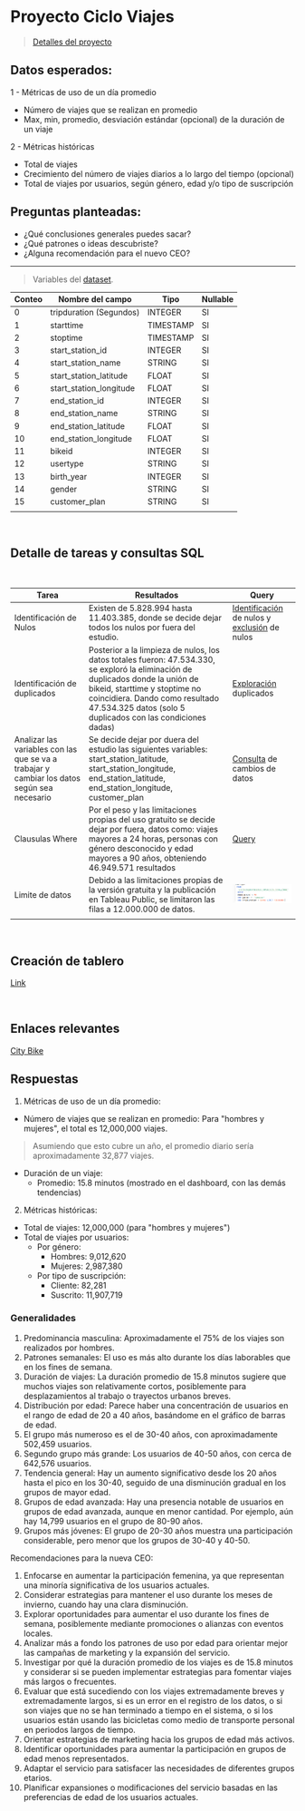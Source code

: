 # Proyecto Ciclo Viajes

>[ Detalles del proyecto](proyecto.md)

## Datos esperados:
1 - Métricas de uso de un día promedio
* Número de viajes que se realizan en promedio
* Max, min, promedio, desviación estándar (opcional) de la duración de un viaje

2 - Métricas históricas
* Total de viajes
* Crecimiento del número de viajes diarios a lo largo del tiempo (opcional)
* Total de viajes por usuarios, según género, edad y/o tipo de suscripción

## Preguntas planteadas:
* ¿Qué conclusiones generales puedes sacar? 
* ¿Qué patrones o ideas descubriste? 
* ¿Alguna recomendación para el nuevo CEO?

---

> Variables del [dataset](https://console.cloud.google.com/marketplace/product/city-of-new-york/nyc-citi-bike?project=data-sandbox-319716).

| Conteo | Nombre del campo           | Tipo      | Nullable |
|--------|----------------------------|-----------|----------|
| 0      | tripduration   (Segundos)            | INTEGER   | SI       |
| 1      | starttime                  | TIMESTAMP | SI       |
| 2      | stoptime                    | TIMESTAMP | SI       |
| 3      | start_station_id            | INTEGER   | SI       |
| 4      | start_station_name          | STRING    | SI       |
| 5      | start_station_latitude      | FLOAT     | SI       |
| 6      | start_station_longitude     | FLOAT     | SI       |
| 7      | end_station_id              | INTEGER   | SI       |
| 8      | end_station_name            | STRING    | SI       |
| 9      | end_station_latitude        | FLOAT     | SI       |
| 10     | end_station_longitude       | FLOAT     | SI       |
| 11     | bikeid                      | INTEGER   | SI       |
| 12     | usertype                    | STRING    | SI       |
| 13     | birth_year                  | INTEGER   | SI       |
| 14     | gender                      | STRING    | SI       |
| 15     | customer_plan               | STRING    | SI       |
| | | | 

<br>

## Detalle de tareas y consultas SQL
<br>


| Tarea | Resultados           | Query      | 
|--------|----------------------------|-----------|
| Identificación de Nulos | Existen de 5.828.994 hasta 11.403.385, donde se decide dejar todos los nulos por fuera del estudio. | [Identificación](SQL\conteo_nulos.sql) de nulos y [exclusión](SQL\exclusion_nulos.sql) de nulos|
| Identificación de duplicados| Posterior a la limpieza de nulos, los datos totales fueron: 47.534.330, se exploró la eliminación de duplicados donde la unión de bikeid, starttime y stoptime no coincidiera. Dando como resultado 47.534.325 datos (solo 5 duplicados con las condiciones dadas) | [Exploración](SQL\exploracion_duplicados.sql) duplicados |
| Analizar las variables con las que se va a trabajar y cambiar los datos según sea necesario| Se decide dejar por duera del estudio las siguientes variables: start_station_latitude, start_station_longitude, end_station_latitude, end_station_longitude, customer_plan      | [Consulta](SQL\cambio_datos.sql) de cambios de datos |
| Clausulas Where | Por el peso y las limitaciones propias del uso gratuito se decide dejar por fuera, datos como: viajes mayores a 24 horas, personas con género desconocido y edad mayores a 90 años, obteniendo 46.949.571 resultados | [Query](SQL\clausulas_where.sql) |
| Limite de datos | Debido a las limitaciones propias de la versión gratuita y la publicación en Tableau Public, se limitaron las filas a 12.000.000 de datos. |![alt text](image.png) |
| | | |


<br>

## Creación de tablero

[Link](https://public.tableau.com/app/profile/osiris.berbesia/viz/dashboard_17238310552130/Dashboard?publish=yes)
<br>

<br>

## Enlaces relevantes

[City Bike](https://citibikenyc.com/homepage)
<br>

## Respuestas
1.  Métricas de uso de un día promedio:

-   Número de viajes que se realizan en promedio:
 Para "hombres y mujeres", el total es 12,000,000 viajes. 
 >Asumiendo que esto cubre un año, el promedio diario sería aproximadamente 32,877 viajes.
-   Duración de un viaje:
    -   Promedio: 15.8 minutos (mostrado en el dashboard, con las demás tendencias)

2.  Métricas históricas:

-   Total de viajes: 12,000,000 (para "hombres y mujeres")
-   Total de viajes por usuarios:
    -   Por género: 
        - Hombres: 9,012,620
        - Mujeres: 2,987,380
    -   Por tipo de suscripción: 
        - Cliente: 82,281
        - Suscrito: 11,907,719

### Generalidades

1.  Predominancia masculina: Aproximadamente el 75% de los viajes son realizados por hombres.
2.  Patrones semanales: El uso es más alto durante los días laborables que en los fines de semana.
3.  Duración de viajes: La duración promedio de 15.8 minutos sugiere que muchos viajes son relativamente cortos, posiblemente para desplazamientos al trabajo o trayectos urbanos breves.
4.  Distribución por edad: Parece haber una concentración de usuarios en el rango de edad de 20 a 40 años, basándome en el gráfico de barras de edad.
5.  El grupo más numeroso es el de 30-40 años, con aproximadamente 502,459 usuarios.
6.  Segundo grupo más grande: Los usuarios de 40-50 años, con cerca de 642,576 usuarios.
7.  Tendencia general: Hay un aumento significativo desde los 20 años hasta el pico en los 30-40, seguido de una disminución gradual en los grupos de mayor edad.
8.  Grupos de edad avanzada: Hay una presencia notable de usuarios en grupos de edad avanzada, aunque en menor cantidad. Por ejemplo, aún hay 14,799 usuarios en el grupo de 80-90 años.
9.  Grupos más jóvenes: El grupo de 20-30 años muestra una participación considerable, pero menor que los grupos de 30-40 y 40-50.

Recomendaciones para la nueva CEO:

1.  Enfocarse en aumentar la participación femenina, ya que representan una minoría significativa de los usuarios actuales.
2.  Considerar estrategias para mantener el uso durante los meses de invierno, cuando hay una clara disminución.
3.  Explorar oportunidades para aumentar el uso durante los fines de semana, posiblemente mediante promociones o alianzas con eventos locales.
4.  Analizar más a fondo los patrones de uso por edad para orientar mejor las campañas de marketing y la expansión del servicio.
5.  Investigar por qué la duración promedio de los viajes es de 15.8 minutos y considerar si se pueden implementar estrategias para fomentar viajes más largos o frecuentes.
6. Evaluar que está sucediendo con los viajes extremadamente breves y extremadamente largos, si es un error en el registro de los datos, o si son viajes que no se han terminado a tiempo en el sistema, o si los usuarios están usando las bicicletas como medio de transporte personal en periodos largos de tiempo.
7. Orientar estrategias de marketing hacia los grupos de edad más activos.
8. Identificar oportunidades para aumentar la participación en grupos de edad menos representados.
9. Adaptar el servicio para satisfacer las necesidades de diferentes grupos etarios.
10. Planificar expansiones o modificaciones del servicio basadas en las preferencias de edad de los usuarios actuales.




